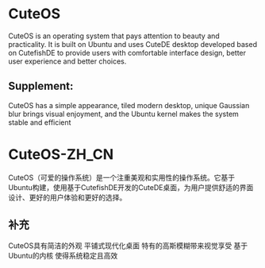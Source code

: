 # CuteOS
CuteOS is an operating system that pays attention to beauty and practicality. It is built on Ubuntu and uses CuteDE desktop developed based on CutefishDE to provide users with comfortable interface design, better user experience and better choices.

## Supplement:
CuteOS has a simple appearance, tiled modern desktop, unique Gaussian blur brings visual enjoyment, and the Ubuntu kernel makes the system stable and efficient

# CuteOS-ZH_CN
CuteOS（可爱的操作系统）是一个注重美观和实用性的操作系统。它基于Ubuntu构建，使用基于CutefishDE开发的CuteDE桌面，为用户提供舒适的界面设计、更好的用户体验和更好的选择。

## 补充
CuteOS具有简洁的外观 平铺式现代化桌面 特有的高斯模糊带来视觉享受 基于Ubuntu的内核 使得系统稳定且高效
